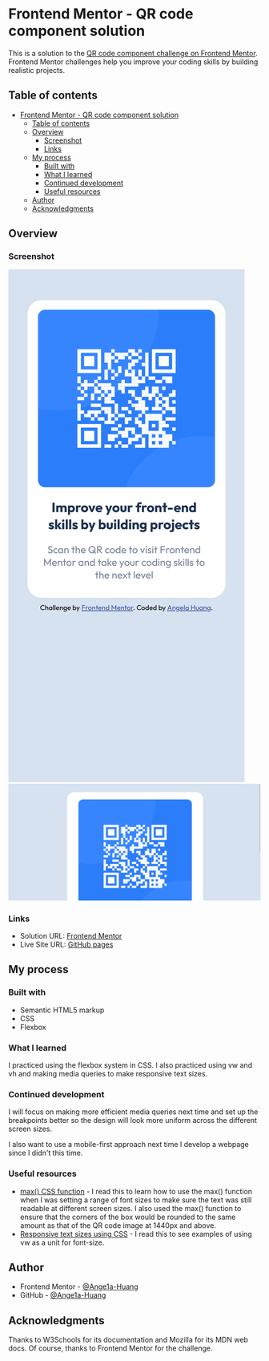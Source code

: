 # Frontend Mentor - QR code component solution

This is a solution to the [QR code component challenge on Frontend Mentor](https://www.frontendmentor.io/challenges/qr-code-component-iux_sIO_H). Frontend Mentor challenges help you improve your coding skills by building realistic projects. 

## Table of contents

- [Frontend Mentor - QR code component solution](#frontend-mentor---qr-code-component-solution)
  - [Table of contents](#table-of-contents)
  - [Overview](#overview)
    - [Screenshot](#screenshot)
    - [Links](#links)
  - [My process](#my-process)
    - [Built with](#built-with)
    - [What I learned](#what-i-learned)
    - [Continued development](#continued-development)
    - [Useful resources](#useful-resources)
  - [Author](#author)
  - [Acknowledgments](#acknowledgments)

## Overview

### Screenshot

![Mobile webpage: Portrait](screenshots/375x812.png)
![Mobile webpage: Landscape](screenshots/812x375.png)

### Links

- Solution URL: [Frontend Mentor]()
- Live Site URL: [GitHub pages](https://ange1a-huang.github.io/Frontend-Mentor-QR-Code-Component/)

## My process

### Built with

- Semantic HTML5 markup
- CSS
- Flexbox

### What I learned

I practiced using the flexbox system in CSS. I also practiced using vw and vh and making media queries to make responsive text sizes.

### Continued development

I will focus on making more efficient media queries next time and set up the breakpoints better so the design will look more uniform across the different screen sizes. 

I also want to use a mobile-first approach next time I develop a webpage since I didn't this time.

### Useful resources

- [max() CSS function](https://developer.mozilla.org/en-US/docs/Web/CSS/max) - I read this to learn how to use the max() function when I was setting a range of font sizes to make sure the text was still readable at different screen sizes. I also used the max() function to ensure that the corners of the box would be rounded to the same amount as that of the QR code image at 1440px and above.
- [Responsive text sizes using CSS](https://www.w3schools.com/howto/howto_css_responsive_text.asp) - I read this to see examples of using vw as a unit for font-size.

## Author

- Frontend Mentor - [@Ange1a-Huang](https://www.frontendmentor.io/profile/Ange1a-Huang)
- GitHub - [@Ange1a-Huang](https://github.com/Ange1a-Huang)

## Acknowledgments

Thanks to W3Schools for its documentation and Mozilla for its MDN web docs. Of course, thanks to Frontend Mentor for the challenge.
